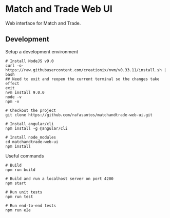 Match and Trade Web UI
======================

Web interface for Match and Trade.

Development
-----------

Setup a development environment

```
# Install NodeJS v9.0
curl -o- https://raw.githubusercontent.com/creationix/nvm/v0.33.11/install.sh | bash
## Need to exit and reopen the current terminal so the changes take effect
exit
nvm install 9.0.0
node -v
npm -v

# Checkout the project
git clone https://github.com/rafasantos/matchandtrade-web-ui.git

# Install angular/cli
npm install -g @angular/cli

# Install node_modules
cd matchandtrade-web-ui
npm install
```

Useful commands

```
# Build
npm run build

# Build and run a localhost server on port 4200
npm start

# Run unit tests
npm run test

# Run end-to-end tests
npm run e2e
```
